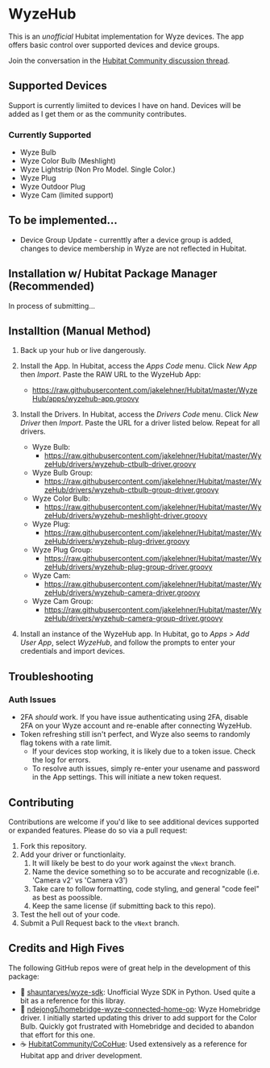 # WyzeHub

This is an _unofficial_ Hubitat implementation for Wyze devices. The app offers basic control over supported devices and device groups.

Join the conversation in the [Hubitat Community discussion thread](https://community.hubitat.com/t/79504).
## Supported Devices
Support is currently limiited to devices I have on hand. Devices will be added as I get them or as the community contributes.

### Currently Supported
* Wyze Bulb
* Wyze Color Bulb (Meshlight)
* Wyze Lightstrip (Non Pro Model. Single Color.)
* Wyze Plug
* Wyze Outdoor Plug
* Wyze Cam (limited support)

## To be implemented...

* Device Group Update - currenttly after a device group is added, changes to device membership in Wyze are not reflected in Hubitat.

## Installation w/ Hubitat Package Manager (Recommended)

In process of submitting...

## Installtion (Manual Method)
1. Back up your hub or live dangerously.

2. Install the App. In Hubitat, access the _Apps Code_ menu. Click _New App_ then _Import_. Paste the RAW URL to the WyzeHub App: 
   * https://raw.githubusercontent.com/jakelehner/Hubitat/master/WyzeHub/apps/wyzehub-app.groovy


3. Install the Drivers. In Hubitat, access the _Drivers Code_ menu. Click _New Driver_ then _Import_. Paste the URL for a driver listed below. Repeat for all drivers.
    * Wyze Bulb: 
      * https://raw.githubusercontent.com/jakelehner/Hubitat/master/WyzeHub/drivers/wyzehub-ctbulb-driver.groovy
    * Wyze Bulb Group:
      * https://raw.githubusercontent.com/jakelehner/Hubitat/master/WyzeHub/drivers/wyzehub-ctbulb-group-driver.groovy
    * Wyze Color Bulb: 
      * https://raw.githubusercontent.com/jakelehner/Hubitat/master/WyzeHub/drivers/wyzehub-meshlight-driver.groovy
    * Wyze Plug:
      * https://raw.githubusercontent.com/jakelehner/Hubitat/master/WyzeHub/drivers/wyzehub-plug-driver.groovy
    * Wyze Plug Group:
      * https://raw.githubusercontent.com/jakelehner/Hubitat/master/WyzeHub/drivers/wyzehub-plug-group-driver.groovy
    * Wyze Cam:
      * https://raw.githubusercontent.com/jakelehner/Hubitat/master/WyzeHub/drivers/wyzehub-camera-driver.groovy
    * Wyze Cam Group:
      * https://raw.githubusercontent.com/jakelehner/Hubitat/master/WyzeHub/drivers/wyzehub-camera-group-driver.groovy 
      
4. Install an instance of the WyzeHub app. In Hubitat, go to _Apps > Add User App_, select _WyzeHub_, and follow the prompts to enter your credentials and import devices.

## Troubleshooting

### Auth Issues

  * 2FA *should* work. If you have issue authenticating using 2FA, disable 2FA on your Wyze account and re-enable after connecting WyzeHub.
  * Token refreshing still isn't perfect, and Wyze also seems to randomly flag tokens with a rate limit. 
    * If your devices stop working, it is likely due to a token issue. Check the log for errors.
    * To resolve auth issues, simply re-enter your usename and password in the App settings. This will initiate a new token request.

## Contributing
Contributions are welcome if you'd like to see additional devices supported or expanded features. Please do so via a pull request:

1. Fork this repository.
2. Add your driver or functionlaity.
   1. It will likely be best to do your work against the `vNext` branch.
   2. Name the device something so to be accurate and recognizable (i.e. 'Camera v2' vs 'Camera v3')
   3. Take care to follow formatting, code styling, and general "code feel" as best as poossible.
   4. Keep the same license (if submitting back to this repo).
3. Test the hell out of your code.
4. Submit a Pull Request back to the `vNext` branch.

## Credits and High Fives

The following GitHub repos were of great help in the development of this package:

* 🐍 [shauntarves/wyze-sdk](https://github.com/shauntarves/wyze-sdk): Unofficial Wyze SDK in Python. Used quite a bit as a reference for this libray.
* 🏡 [ndejong5/homebridge-wyze-connected-home-op](https://github.com/ndejong5/homebridge-wyze-connected-home-op): Wyze Homebridge driver. I initially started updating this driver to add support for the Color Bulb. Quickly got frustrated with Homebridge and decided to abandon that effort for this one.
* ☕ [HubitatCommunity/CoCoHue](https://github.com/HubitatCommunity/CoCoHue): Used extensively as a reference for Hubitat app and driver development.

